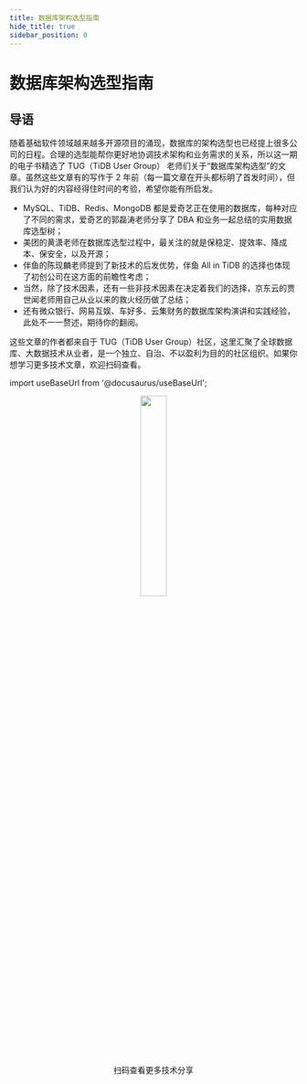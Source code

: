 ```yaml
---
title: 数据库架构选型指南
hide_title: true
sidebar_position: 0
---
```


# 数据库架构选型指南

## 导语

随着基础软件领域越来越多开源项目的涌现，数据库的架构选型也已经提上很多公司的日程。合理的选型能帮你更好地协调技术架构和业务需求的关系，所以这一期的电子书精选了 TUG（TiDB User Group） 老师们关于“数据库架构选型”的文章。虽然这些文章有的写作于 2 年前（每一篇文章在开头都标明了首发时间），但我们认为好的内容经得住时间的考验，希望你能有所启发。

- MySQL、TiDB、Redis、MongoDB 都是爱奇艺正在使用的数据库，每种对应了不同的需求，爱奇艺的郭磊涛老师分享了 DBA 和业务一起总结的实用数据库选型树；
- 美团的黄潇老师在数据库选型过程中，最关注的就是保稳定、提效率、降成本、保安全，以及开源；
- 伴鱼的陈现麟老师提到了新技术的后发优势，伴鱼 All in TiDB 的选择也体现了初创公司在这方面的前瞻性考虑；
- 当然，除了技术因素，还有一些非技术因素在决定着我们的选择，京东云的贾世闻老师用自己从业以来的救火经历做了总结；
- 还有微众银行、网易互娱、车好多、云集财务的数据库架构演讲和实践经验，此处不一一赘述，期待你的翻阅。

这些文章的作者都来自于 TUG（TiDB User Group）社区，这里汇聚了全球数据库、大数据技术从业者，是一个独立、自治、不以盈利为目的的社区组织。如果你想学习更多技术文章，欢迎扫码查看。

import useBaseUrl from '@docusaurus/useBaseUrl';

<center>
    <img src={useBaseUrl('/img/db-selection/0-qcode.png')} width="30%" />
    <div>
        扫码查看更多技术分享
    </div>
</center>
